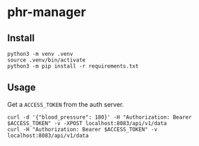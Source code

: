 # phr-manager

## Install

```
python3 -m venv .venv
source .venv/bin/activate
python3 -m pip install -r requirements.txt
```

## Usage

Get a `ACCESS_TOKEN` from the auth server.

```
curl -d '{"blood_pressure": 180}' -H "Authorization: Bearer $ACCESS_TOKEN" -v -XPOST localhost:8083/api/v1/data
curl -H "Authorization: Bearer $ACCESS_TOKEN" -v localhost:8083/api/v1/data
```
